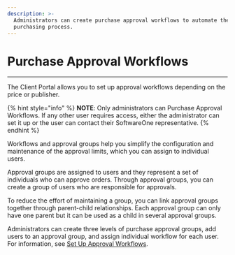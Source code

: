 ```yaml
---
description: >-
  Administrators can create purchase approval workflows to automate the
  purchasing process.
---
```


# Purchase Approval Workflows

***

The Client Portal allows you to set up approval workflows depending on the price or publisher.&#x20;

{% hint style="info" %}
**NOTE**: Only administrators can Purchase Approval Workflows. If any other user requires access, either the administrator can set it up or the user can contact their SoftwareOne representative.
{% endhint %}

Workflows and approval groups help you simplify the configuration and maintenance of the approval limits, which you can assign to individual users.

Approval groups are assigned to users and they represent a set of individuals who can approve orders. Through approval groups, you can create a group of users who are responsible for approvals.

To reduce the effort of maintaining a group, you can link approval groups together through parent-child relationships. Each approval group can only have one parent but it can be used as a child in several approval groups.

Administrators can create three levels of purchase approval groups, add users to an approval group, and assign individual workflow for each user. For information, see [Set Up Approval Workflows](../purchase-approval-workflows/set-up-approval-workflows.md).
